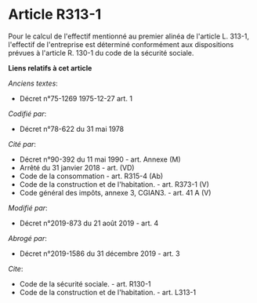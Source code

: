 # Article R313-1

Pour le calcul de l'effectif mentionné au premier alinéa de l'article L. 313-1, l'effectif de l'entreprise est déterminé
conformément aux dispositions prévues à l'article R. 130-1 du code de la sécurité sociale.

**Liens relatifs à cet article**

_Anciens textes_:

  - Décret n°75-1269 1975-12-27 art. 1

_Codifié par_:

  - Décret n°78-622 du 31 mai 1978

_Cité par_:

  - Décret n°90-392 du 11 mai 1990 - art. Annexe (M)
  - Arrêté du 31 janvier 2018 - art. (VD)
  - Code de la consommation - art. R315-4 (Ab)
  - Code de la construction et de l'habitation. - art. R373-1 (V)
  - Code général des impôts, annexe 3, CGIAN3. - art. 41 A (V)

_Modifié par_:

  - Décret n°2019-873 du 21 août 2019 - art. 4

_Abrogé par_:

  - Décret n°2019-1586 du 31 décembre 2019 - art. 3

_Cite_:

  - Code de la sécurité sociale. - art. R130-1
  - Code de la construction et de l'habitation. - art. L313-1
